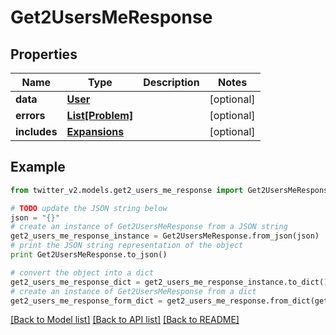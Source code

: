 # Get2UsersMeResponse


## Properties
Name | Type | Description | Notes
------------ | ------------- | ------------- | -------------
**data** | [**User**](User.md) |  | [optional] 
**errors** | [**List[Problem]**](Problem.md) |  | [optional] 
**includes** | [**Expansions**](Expansions.md) |  | [optional] 

## Example

```python
from twitter_v2.models.get2_users_me_response import Get2UsersMeResponse

# TODO update the JSON string below
json = "{}"
# create an instance of Get2UsersMeResponse from a JSON string
get2_users_me_response_instance = Get2UsersMeResponse.from_json(json)
# print the JSON string representation of the object
print Get2UsersMeResponse.to_json()

# convert the object into a dict
get2_users_me_response_dict = get2_users_me_response_instance.to_dict()
# create an instance of Get2UsersMeResponse from a dict
get2_users_me_response_form_dict = get2_users_me_response.from_dict(get2_users_me_response_dict)
```
[[Back to Model list]](../README.md#documentation-for-models) [[Back to API list]](../README.md#documentation-for-api-endpoints) [[Back to README]](../README.md)


